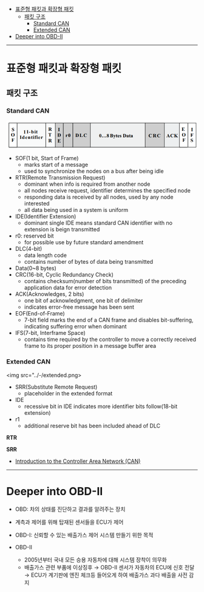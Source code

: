 - [표준형 패킷과 확장형 패킷](#표준형-패킷과-확장형-패킷)
  - [패킷 구조](#패킷-구조)
    - [Standard CAN](#standard-can)
    - [Extended CAN](#extended-can)
- [Deeper into OBD-II](#deeper-into-obd-ii)

---

# 표준형 패킷과 확장형 패킷

## 패킷 구조

### Standard CAN

<img src="../-/standard.png">

+ SOF(1 bit, Start of Frame)
  + marks start of a message
  + used to synchronize the nodes on a bus after being idle
+ RTR(Remote Transmission Request)
  + dominant when info is required from another node
  + all nodes receive request, identifier determines the specified node
  + responding data is received by all nodes, used by any node interested
  + all data being used in a system is uniform
+ IDE(Identifier Extension)
  + dominant single IDE means standard CAN identifier with no extension is beign transmitted
+ r0: reserved bit
  + for possible use by future standard amendment
+ DLC(4-bit)
  + data length code
  + contains number of bytes of data being transmitted
+ Data(0~8 bytes)
+ CRC(16-bit, Cyclic Redundancy Check)
  + contains checksum(number of bits transmitted) of the preceding application data for error detection
+ ACK(Acknowledges, 2 bits)
  + one bit of acknowledgment, one bit of delimiter
  + indicates error-free message has been sent
+ EOF(End-of-Frame)
  + 7-bit field marks the end of a CAN frame and disables bit-suffering, indicating suffering error when dominant
+ IFS(7-bit, Interframe Space)
  + contains time required by the controller to move a correctly received frame to its proper position in a message buffer area

### Extended CAN

<img src="../-/extended.png>

+ SRR(Substitute Remote Request)
  + placeholder in the extended format
+ IDE
  + recessive bit in IDE indicates more identifier bits follow(18-bit extension)
+ r1
  + additional reserve bit has been included ahead of DLC

**RTR**

**SRR**

+ [Introduction to the Controller Area Network (CAN)](https://www.ti.com/lit/an/sloa101b/sloa101b.pdf)

---

# Deeper into OBD-II

+ OBD: 차의 상태를 진단하고 결과를 알려주는 장치
+ 계측과 제어를 위해 탑재된 센서들을 ECU가 제어

+ OBD-I: 신뢰할 수 있는 배출가스 제어 시스템 만들기 위한 목적
+ OBD-II
  + 2005년부터 국내 모든 승용 자동차에 대해 시스템 장착이 의무화
  + 배출가스 관련 부품에 이상징후 &rarr; OBD-II 센서가 자동차의 ECU에 신호 전달 &rarr; ECU가 계기판에 엔진 체크등 들어오게 하여 배출가스 과다 배출을 사전 감지